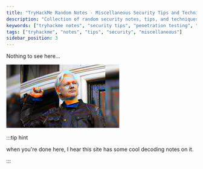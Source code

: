 ```yaml
---
title: "TryHackMe Random Notes - Miscellaneous Security Tips and Techniques"
description: "Collection of random security notes, tips, and techniques from various TryHackMe rooms and penetration testing practice sessions."
keywords: ["tryhackme notes", "security tips", "penetration testing", "hacking techniques", "cybersecurity", "ethical hacking", "security practice"]
tags: ["tryhackme", "notes", "tips", "security", "miscellaneous"]
sidebar_position: 3
---
```


Nothing to see here...

![This is the clue](/img/hacker.jpeg)

:::tip hint

when you're done here, I hear this site has some cool decoding notes on it.

:::